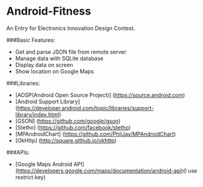 # Android-Fitness

An Entry for Electronics Innovation Design Contest.

###Basic Features:
+ Get and parse JSON file from remote server
+ Manage data with SQLite database
+ Display data on screen
+ Show location on Google Maps

###Libraries:
+ [AOSP(Android Open Source Project)] (https://source.android.com)
+ [Android Support Library] (https://developer.android.com/topic/libraries/support-library/index.html)
+ [GSON] (https://github.com/google/gson)
+ [Stetho] (https://github.com/facebook/stetho)
+ [MPAndroidChart] (https://github.com/PhilJay/MPAndroidChart)
+ [OkHttp] (http://square.github.io/okhttp)

###APIs:
+ [Google Maps Android API] (https://developers.google.com/maps/documentation/android-api)(I use restrict key)
